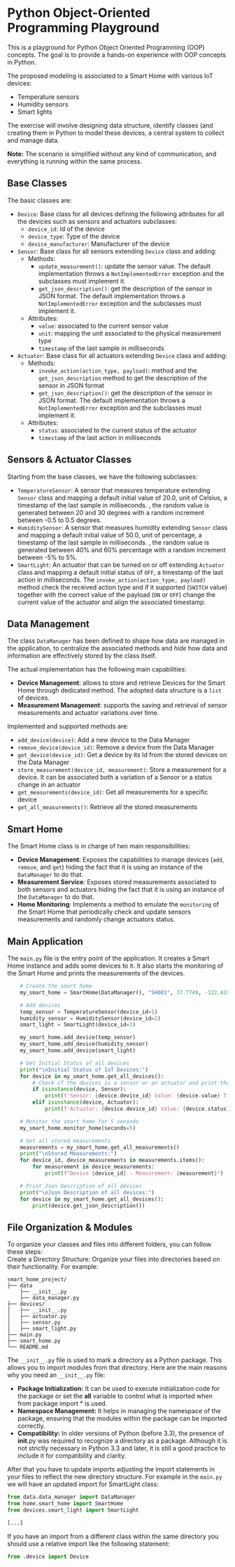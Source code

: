 # Python Object-Oriented Programming Playground

This is a playground for Python Object Oriented Programming (OOP) concepts. 
The goal is to provide a hands-on experience with OOP concepts in Python.

The proposed modeling is associated to a Smart Home with various IoT devices: 

- Temperature sensors
- Humidity sensors
- Smart lights

The exercise will involve designing data structure, identify classes (and creating them in Python to model these devices, 
a central system to collect and manage data.

**Note:** The scenario is simplified without any kind of communication, and everything is running within the same process. 

## Base Classes

The basic classes are:

- `Device`: Base class for all devices defining the following attributes for all the devices such as sensors and actuators subclasses:
  - `device_id`: Id of the device
  - `device_type`: Type of the device
  - `device_manufacturer`: Manufacturer of the device
- `Sensor`: Base class for all sensors extending `Device` class and adding: 
  - Methods:
    - `update_measurement()`: update the sensor value. The default implementation throws a `NotImplementedError` exception and the subclasses must implement it. 
    - `get_json_description()`: get the description of the sensor in JSON format. The default implementation throws a `NotImplementedError` exception and the subclasses must implement it.
  - Attributes:
    - `value`: associated to the current sensor value
    - `unit`: mapping the unit associated to the physical measurement type
    - `timestamp` of the last sample in milliseconds
- `Actuator`: Base class for all actuators extending `Device` class and adding:
  - Methods:
    - `invoke_action(action_type, payload)`: method and the `get_json_description` method to get the description of the sensor in JSON format
    - `get_json_description()`: get the description of the sensor in JSON format. The default implementation throws a `NotImplementedError` exception and the subclasses must implement it.
  - Attributes:
    -  `status`: associated to the current status of the actuator
    - `timestamp` of the last action in milliseconds

## Sensors & Actuator Classes

Starting from the base classes, we have the following subclasses:

- `TemperatureSensor`: A sensor that measures temperature extending `Sensor` class and mapping a default initial value of 20.0, unit of Celsius, a timestamp of the last sample in milliseconds.
   , the random value is generated between 20 and 30 degrees with a random increment between -0.5 to 0.5 degrees.
- `HumiditySensor`: A sensor that measures humidity extending `Sensor` class and mapping a default initial value of 50.0, unit of percentage, a timestamp of the last sample in milliseconds.
   , the random value is generated between 40% and 60% percentage with a random increment between -5% to 5%.
- `SmartLight`: An actuator that can be turned on or off extending `Actuator` class and mapping a default initial status of `OFF`, a timestamp of the last action in milliseconds. The `invoke_action(action_type, payload)`
   method check the received action type and if it supported (`SWITCH` value) together with the correct value of the payload (`ON` or `OFF`) change the current value of the actuator and align the associated timestamp.

## Data Management

The class `DataManager` has been defined to shape how data are managed in the application, to centralize the associated methods and 
_hide_ how data and information are effectively stored by the class itself.

The actual implementation has the following main capabilities:

- **Device Management**: allows to store and retrieve Devices for the Smart Home through dedicated method. The adopted data structure is a `list` of devices.
- **Measurement Management**: supports the saving and retrieval of sensor measurements and actuator variations over time.

Implemented and supported methods are:

- `add_device(device)`: Add a new device to the Data Manager
- `remove_device(device_id)`: Remove a device from the Data Manager 
- `get_device(device_id)`: Get a device by its Id from the stored devices on the Data Manager
- `store_measurement(device_id, measurement)`: Store a measurement for a device. It can be associated both a variation of a Sensor or a status change in an actuator
- `get_measurements(device_id)`: Get all measurements for a specific device
- `get_all_measurements()`: Retrieve all the stored measurements

## Smart Home

The Smart Home class is in charge of two main responsibilities: 

- **Device Management**: Exposes the capabilities to manage devices (`add`, `remove`, and `get`) hiding the fact that it is using an instance of the `DataManager` to do that.
- **Measurement Service**: Exposes stored measurements associated to both sensors and actuators hiding the fact that it is using an instance of the `DataManager` to do that.
- **Home Monitoring**: Implements a method to emulate the `monitoring` of the Smart Home that periodically check and update sensors measurements and randomly change actuators status.

## Main Application

The `main.py` file is the entry point of the application. It creates a Smart Home instance and adds some devices to it.
It also starts the monitoring of the Smart Home and prints the measurements of the devices.

```python
    # Create the smart home
    my_smart_home = SmartHome(DataManager(), "SH001", 37.7749, -122.4194)

    # Add devices
    temp_sensor = TemperatureSensor(device_id=1)
    humidity_sensor = HumiditySensor(device_id=2)
    smart_light = SmartLight(device_id=3)

    my_smart_home.add_device(temp_sensor)
    my_smart_home.add_device(humidity_sensor)
    my_smart_home.add_device(smart_light)

    # Get Initial Status of all devices
    print("\nInitial Status of IoT Devices:")
    for device in my_smart_home.get_all_devices():
        # Check if the devices is a sensor or an actuator and print the value or the status
        if isinstance(device, Sensor):
            print(f'Sensor: {device.device_id} Value: {device.value} Timestamp: {device.timestamp}')
        elif isinstance(device, Actuator):
            print(f'Actuator: {device.device_id} Value: {device.status} Timestamp: {device.timestamp}')

    # Monitor the smart home for 5 seconds
    my_smart_home.monitor_home(seconds=5)

    # Get all stored measurements
    measurements = my_smart_home.get_all_measurements()
    print("\nStored Measurements:")
    for device_id, device_measurements in measurements.items():
        for measurement in device_measurements:
            print(f"Device {device_id} - Measurement: {measurement}")

    # Print Json Description of all devices
    print("\nJson Description of all devices:")
    for device in my_smart_home.get_all_devices():
        print(device.get_json_description())
```

## File Organization & Modules

To organize your classes and files into different folders, you can follow these steps:  
Create a Directory Structure: Organize your files into directories based on their functionality. For example:  

```text
smart_home_project/
├── data
    ├── __init__.py
    ├── data_manager.py
├── devices/
│   ├── __init__.py
│   ├── actuator.py
│   ├── sensor.py
│   ├── smart_light.py
├── main.py
├── smart_home.py
└── README.md
```
The `__init__.py` file is used to mark a directory as a Python package. 
This allows you to import modules from that directory. 
Here are the main reasons why you need an `__init__.py` file:  

- **Package Initialization:** It can be used to execute initialization code for the package or set the __all__ variable to control what is imported when from package import * is used.  
- **Namespace Management:** It helps in managing the namespace of the package, ensuring that the modules within the package can be imported correctly.  
- **Compatibility:** In older versions of Python (before 3.3), the presence of __init__.py was required to recognize a directory as a package. Although it is not strictly necessary in Python 3.3 and later, it is still a good practice to include it for compatibility and clarity.

After that you have to update imports adjusting the import statements in your files to reflect the new directory structure.
For example in the `main.py` we will have an updated import for SmartLight class:

```python
from data.data_manager import DataManager
from home.smart_home import SmartHome
from devices.smart_light import SmartLight

[...]
```

If you have an import from a different class within the same directory you should use a relative import
like the following statement: 

```python
from .device import Device
```